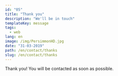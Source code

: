 ```yaml
---
id: "05"
title: "Thank you"
description: "We'll be in touch"
templateKey: message
tags:
  - web
lang: en
image: /img/PersimmonHD.jpg
date: "31-03-2019"
path: /en/contact/thanks
slug: /en/contact/thanks
---
```


Thank you! You will be contacted as soon as possible.
